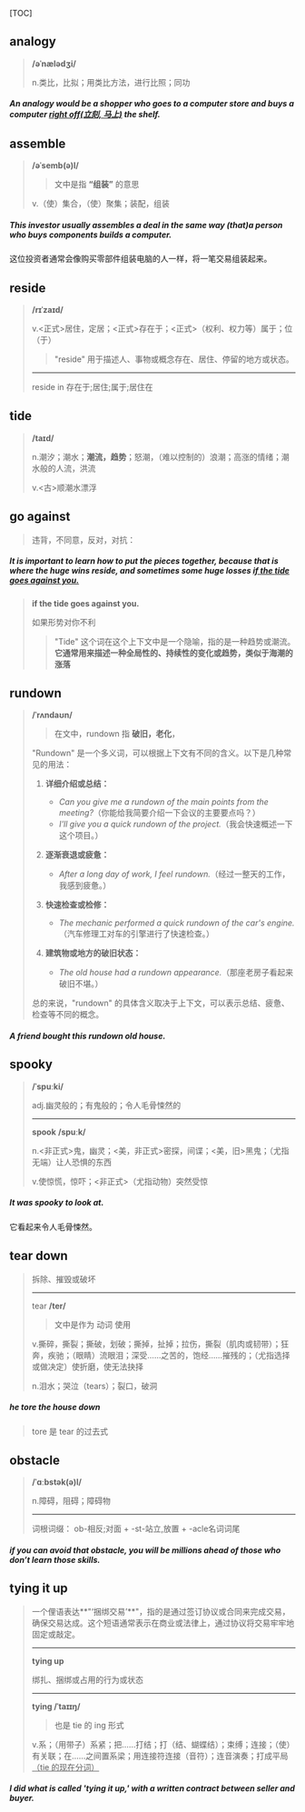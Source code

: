 [TOC]

## analogy

> **/əˈnælədʒi/**
>
> n.类比，比拟；用类比方法，进行比照；同功

##### An **analogy** would be a shopper who goes to a computer store and buys a computer <u>right off(立刻, 马上)</u> the shelf.

## assemble

> **/əˈsemb(ə)l/**
>
> > 文中是指 **“组装”** 的意思
>
> v.（使）集合，（使）聚集；装配，组装

##### This investor usually **assembles** a deal in the same way (that)a person who buys components builds a computer.

这位投资者通常会像购买零部件组装电脑的人一样，将一笔交易组装起来。

## reside

> **/rɪˈzaɪd/**
>
> v.<正式>居住，定居；<正式>存在于；<正式>（权利、权力等）属于；位（于）
>
> > "reside" 用于描述人、事物或概念存在、居住、停留的地方或状态。
>
> ---
>
> reside in 存在于;居住;属于;居住在

## tide

> **/taɪd/**
>
> n.潮汐；潮水；**潮流，趋势**；怒潮，（难以控制的）浪潮；高涨的情绪；潮水般的人流，洪流
>
> v.<古>顺潮水漂浮

## go against

> 违背，不同意，反对，对抗：

##### It is important to learn how to put the pieces together, because that is where the huge wins **reside**, and sometimes some huge losses <u>if the **tide** goes against you.</u>

> **if the tide goes against you.**
>
> 如果形势对你不利
>
> > "Tide" 这个词在这个上下文中是一个隐喻，指的是一种趋势或潮流。**它通常用来描述一种全局性的、持续性的变化或趋势，类似于海潮的涨落**

## rundown

> **/ˈrʌndaʊn/**
>
> > 在文中，rundown 指 **破旧，老化**，
>
> "Rundown" 是一个多义词，可以根据上下文有不同的含义。以下是几种常见的用法：
>
> 1. **详细介绍或总结：**
>    - *Can you give me a rundown of the main points from the meeting?*（你能给我简要介绍一下会议的主要要点吗？）
>    - *I'll give you a quick rundown of the project.*（我会快速概述一下这个项目。）
>
> 2. **逐渐衰退或疲惫：**
>    - *After a long day of work, I feel rundown.*（经过一整天的工作，我感到疲惫。）
>
> 3. **快速检查或检修：**
>    - *The mechanic performed a quick rundown of the car's engine.*（汽车修理工对车的引擎进行了快速检查。）
>
> 4. **建筑物或地方的破旧状态：**
>    - *The old house had a rundown appearance.*（那座老房子看起来破旧不堪。）
>
> 总的来说，"rundown" 的具体含义取决于上下文，可以表示总结、疲惫、检查等不同的概念。

##### A friend bought this **rundown** old house.

## spooky

> **/ˈspuːki/**
>
> adj.幽灵般的；有鬼般的；令人毛骨悚然的
>
> ---
>
> **spook** **/spuːk/**
>
> n.<非正式>鬼，幽灵；<美，非正式>密探，间谍；<美，旧>黑鬼；（尤指无端）让人恐惧的东西
>
> v.使惊慌，惊吓；<非正式>（尤指动物）突然受惊

##### It was **spooky** to look at.

它看起来令人毛骨悚然。

## tear down

> 拆除、摧毁或破坏
>
> ---
>
> tear	**/ter/**
>
> > 文中是作为 动词 使用
>
> v.撕碎，撕裂；撕破，划破；撕掉，扯掉；拉伤，撕裂（肌肉或韧带）；狂奔，疾驰；（眼睛）流眼泪；深受……之苦的，饱经……摧残的；（尤指选择或做决定）使折磨，使无法抉择
>
> n.泪水；哭泣（tears）；裂口，破洞

##### he **tore** the house **down**

> tore 是 tear 的过去式

## obstacle

> **/ˈɑːbstək(ə)l/**
>
> n.障碍，阻碍；障碍物
>
> ---
>
> 词根词缀： ob-相反;对面 + -st-站立,放置 + -acle名词词尾

##### if you can avoid that **obstacle**, you will be millions ahead of those who don’t learn those skills.

## tying it up

> 一个俚语表达**"‘捆绑交易’**"，指的是通过签订协议或合同来完成交易，确保交易达成。这个短语通常表示在商业或法律上，通过协议将交易牢牢地固定或敲定。
>
> ---
>
> **tying up**
>
> 绑扎、捆绑或占用的行为或状态
>
> ---
>
> **tying	/ˈtaɪɪŋ/**
>
> > 也是 tie 的 ing 形式
>
> v.系；（用带子）系紧；把……打结；打（结、蝴蝶结）；束缚；连接；（使）有关联；在……之间置系梁；用连接符连接（音符）；连音演奏；打成平局<u>（tie 的现在分词）</u>

##### I did what is called **'tying it up,'** with a written contract between seller and buyer.
